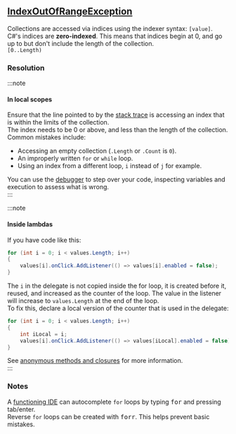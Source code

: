 ## [IndexOutOfRangeException](https://docs.microsoft.com/en-us/dotnet/api/system.indexoutofrangeexception)

Collections are accessed via indices using the indexer syntax: `[value]`.  
C#'s indices are **zero-indexed**. This means that indices begin at 0, and go up to but don't include the length of the collection.  
`[0..Length)`  

### Resolution
:::note
#### In local scopes
Ensure that the line pointed to by the [stack trace](../../Stack%20Traces.md) is accessing an index that is within the limits of the collection.  
The index needs to be 0 or above, and less than the length of the collection.  
Common mistakes include:
- Accessing an empty collection (`.Length` or `.Count` is `0`).
- An improperly written `for` or `while` loop.
- Using an index from a different loop, `i` instead of `j` for example.

You can use the [debugger](../../Debugging/Debugger.md) to step over your code, inspecting variables and execution to assess what is wrong.  
:::

:::note
#### Inside lambdas
If you have code like this:
```csharp
for (int i = 0; i < values.Length; i++)
{
    values[i].onClick.AddListener(() => values[i].enabled = false);
}
```
The `i` in the delegate is not copied inside the for loop, it is created before it, reused, and increased as the counter of the loop. The value in the listener will increase to `values.Length` at the end of the loop.  
To fix this, declare a local version of the counter that is used in the delegate:
```csharp
for (int i = 0; i < values.Length; i++)
{
    int iLocal = i;
    values[i].onClick.AddListener(() => values[iLocal].enabled = false);
}
```
See [anonymous methods and closures](../../Specifics/Anonymous%20Methods%20and%20Closures.md) for more information.  
:::

### Notes
A [functioning IDE](../../IDE%20Configuration.md) can autocomplete `for` loops by typing <kbd>for</kbd> and pressing tab/enter.  
Reverse `for` loops can be created with <kbd>forr</kbd>. This helps prevent basic mistakes.  